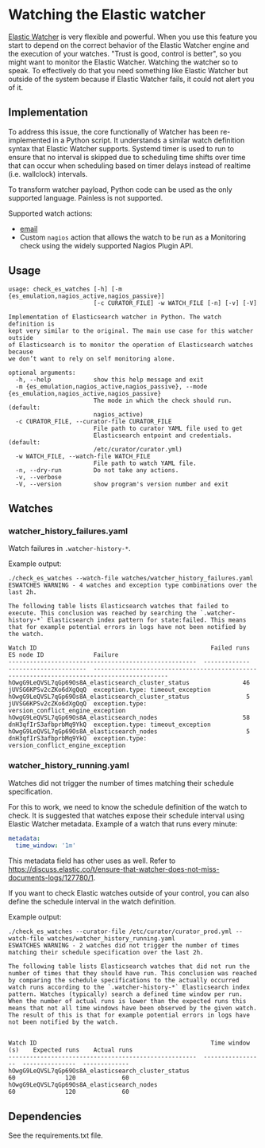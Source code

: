 # Watching the Elastic watcher

[Elastic Watcher](https://www.elastic.co/guide/en/elasticsearch/reference/current/how-watcher-works.html) is very flexible and powerful. When you use this feature you start to depend on the correct behavior of the Elastic Watcher engine and the execution of your watches. "Trust is good, control is better", so you might want to monitor the Elastic Watcher. Watching the watcher so to speak. To effectively do that you need something like Elastic Watcher but outside of the system because if Elastic Watcher fails, it could not alert you of it.

## Implementation

To address this issue, the core functionally of Watcher has been re-implemented in a Python script. It understands a similar watch definition syntax that Elastic Watcher supports. Systemd timer is used to run to ensure that no interval is skipped due to scheduling time shifts over time that can occur when scheduling based on timer delays instead of realtime (i.e. wallclock) intervals.

To transform watcher payload, Python code can be used as the only supported language. Painless is not supported.

Supported watch actions:

* [email](https://www.elastic.co/guide/en/elasticsearch/reference/current/actions-email.html)
* Custom `nagios` action that allows the watch to be run as a Monitoring check using the widely supported Nagios Plugin API.

## Usage

```
usage: check_es_watches [-h] [-m {es_emulation,nagios_active,nagios_passive}]
                        [-c CURATOR_FILE] -w WATCH_FILE [-n] [-v] [-V]

Implementation of Elasticsearch watcher in Python. The watch definition is
kept very similar to the original. The main use case for this watcher outside
of Elasticsearch is to monitor the operation of Elasticsearch watches because
we don’t want to rely on self monitoring alone.

optional arguments:
  -h, --help            show this help message and exit
  -m {es_emulation,nagios_active,nagios_passive}, --mode {es_emulation,nagios_active,nagios_passive}
                        The mode in which the check should run. (default:
                        nagios_active)
  -c CURATOR_FILE, --curator-file CURATOR_FILE
                        File path to curator YAML file used to get
                        Elasticsearch entpoint and credentials. (default:
                        /etc/curator/curator.yml)
  -w WATCH_FILE, --watch-file WATCH_FILE
                        File path to watch YAML file.
  -n, --dry-run         Do not take any actions.
  -v, --verbose
  -V, --version         show program's version number and exit
```

## Watches

### watcher_history_failures.yaml

Watch failures in `.watcher-history-*`.

Example output:

```
./check_es_watches --watch-file watches/watcher_history_failures.yaml
ESWATCHES WARNING - 4 watches and exception type combinations over the last 2h.

The following table lists Elasticsearch watches that failed to execute. This conclusion was reached by searching the `.watcher-history-*` Elasticsearch index pattern for state:failed. This means that for example potential errors in logs have not been notified by the watch.

Watch ID                                                 Failed runs  ES node ID              Failure
-----------------------------------------------------  -------------  ----------------------  -------------------------------------------------------------------------------------------
hOwgG9LeQVSL7qGp69Os8A_elasticsearch_cluster_status               46  jUVSG6KPSv2cZKo6dXgQqQ  exception.type: timeout_exception
hOwgG9LeQVSL7qGp69Os8A_elasticsearch_cluster_status                5  jUVSG6KPSv2cZKo6dXgQqQ  exception.type: version_conflict_engine_exception
hOwgG9LeQVSL7qGp69Os8A_elasticsearch_nodes                        58  dnH3qfIrS3afbprbMq9YkQ  exception.type: timeout_exception
hOwgG9LeQVSL7qGp69Os8A_elasticsearch_nodes                         5  dnH3qfIrS3afbprbMq9YkQ  exception.type: version_conflict_engine_exception
```

### watcher_history_running.yaml

Watches did not trigger the number of times matching their schedule specification.

For this to work, we need to know the schedule definition of the watch to check. It is suggested that watches expose their schedule interval using Elastic Watcher metadata. Example of a watch that runs every minute:

```YAML
metadata:
  time_window: '1m'
```

This metadata field has other uses as well. Refer to https://discuss.elastic.co/t/ensure-that-watcher-does-not-miss-documents-logs/127780/1.

If you want to check Elastic watches outside of your control, you can also define the schedule interval in the watch definition.

Example output:

```
./check_es_watches --curator-file /etc/curator/curator_prod.yml --watch-file watches/watcher_history_running.yaml
ESWATCHES WARNING - 2 watches did not trigger the number of times matching their schedule specification over the last 2h.

The following table lists Elasticsearch watches that did not run the number of times that they should have run. This conclusion was reached by comparing the schedule specifications to the actually occurred watch runs according to the `.watcher-history-*` Elasticsearch index pattern. Watches (typically) search a defined time window per run. When the number of actual runs is lower than the expected runs this means that not all time windows have been observed by the given watch. The result of this is that for example potential errors in logs have not been notified by the watch.


Watch ID                                                 Time window (s)    Expected runs    Actual runs
-----------------------------------------------------  -----------------  ---------------  -------------
hOwgG9LeQVSL7qGp69Os8A_elasticsearch_cluster_status                   60              120             60
hOwgG9LeQVSL7qGp69Os8A_elasticsearch_nodes                            60              120             60
```

## Dependencies

See the requirements.txt file.
